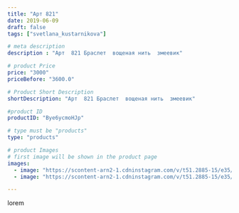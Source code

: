 ```yaml
---
title: "Арт 821"
date: 2019-06-09
draft: false
tags: ["svetlana_kustarnikova"]

# meta description
description : "Арт  821 Браслет  вощеная нить  змеевик"

# product Price
price: "3000"
priceBefore: "3600.0"

# Product Short Description
shortDescription: "Арт  821 Браслет  вощеная нить  змеевик"

#product ID
productID: "Bye6ycmoHJp"

# type must be "products"
type: "products"

# product Images
# first image will be shown in the product page
images:
  - image: "https://scontent-arn2-1.cdninstagram.com/v/t51.2885-15/e35/61613694_116199126295009_2938522479934963564_n.jpg?se=8&tp=1&_nc_ht=scontent-arn2-1.cdninstagram.com&_nc_cat=101&_nc_ohc=U_x2wYrtfY4AX-Q8Ra1&ccb=7-4&oh=e77b3c4bde63e239c88f482b2871348b&oe=6081D918&ig_cache_key=MjA2MjM0NDIwODI2MzYxNjIyMg%3D%3D.2-ccb7-4"
  - image: "https://scontent-arn2-1.cdninstagram.com/v/t51.2885-15/e35/61186832_736981966717012_4251764089615111243_n.jpg?se=8&tp=1&_nc_ht=scontent-arn2-1.cdninstagram.com&_nc_cat=104&_nc_ohc=XeUrdigRI8sAX-k2aNk&ccb=7-4&oh=6af71078b326597df773432b59dd4cef&oe=6082A64D&ig_cache_key=MjA2MjM0NDIwODI1NTE4MTE0NA%3D%3D.2-ccb7-4"

---
```

lorem

